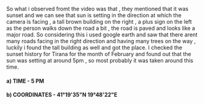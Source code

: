 So what i observed fromt the video was that , they mentioned that it was sunset and we can see that sun is setting in the direction at which the camera is facing , a tall brown building on the right , a plus sign on the left as the person walks down the road a bit , the road is paved and looks like a major road. So considering this i used google earth and saw that there arent many roads facing in the right direction and having many trees on the way , luckily i found the tall building as well and got the place. I checked the sunset history for Tirana for the month of February and found out that the sun was setting at around 5pm , so most probably it was taken around this time.
#### a) TIME - 5 PM ####
#### b) COORDINATES - 41°19'35"N 19°48'22"E ####

